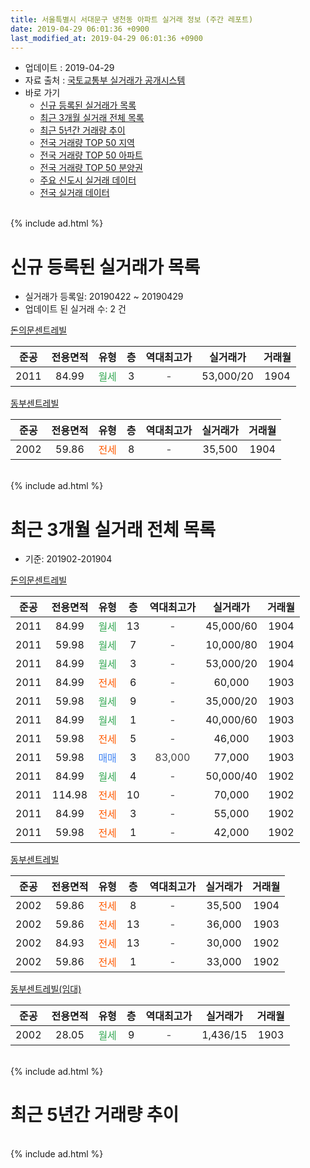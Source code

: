```yaml
---
title: 서울특별시 서대문구 냉천동 아파트 실거래 정보 (주간 레포트)
date: 2019-04-29 06:01:36 +0900
last_modified_at: 2019-04-29 06:01:36 +0900
---
```


* 업데이트 : 2019-04-29
* 자료 출처 : [국토교통부 실거래가 공개시스템](http://rt.molit.go.kr)
* 바로 가기
    * [신규 등록된 실거래가 목록](#신규-등록된-실거래가-목록)
    * [최근 3개월 실거래 전체 목록](#최근-3개월-실거래-전체-목록)
    * [최근 5년간 거래량 추이](#최근-5년간-거래량-추이)
    * [전국 거래량 TOP 50 지역](https://inasie.github.io/apt-trade-info/최근-3개월-전국에서-가장-거래가-많이-발생한-지역)
    * [전국 거래량 TOP 50 아파트](https://inasie.github.io/apt-trade-info/최근-3개월-전국에서-가장-거래가-많이-발생한-아파트)
    * [전국 거래량 TOP 50 분양권](https://inasie.github.io/apt-trade-info/최근-3개월-전국에서-가장-거래가-많이-발생한-분양권)
    * [주요 신도시 실거래 데이터](https://inasie.github.io/apt-trade-info/주요-신도시)
    * [전국 실거래 데이터](https://inasie.github.io/apt-trade-info/전국)
<br>
{% include ad.html %}
<br>

# 신규 등록된 실거래가 목록
* 실거래가 등록일: 20190422 ~ 20190429
* 업데이트 된 실거래 수: 2 건


[돈의문센트레빌](https://search.naver.com/search.naver?query=%EC%84%9C%EC%9A%B8%ED%8A%B9%EB%B3%84%EC%8B%9C+%EC%84%9C%EB%8C%80%EB%AC%B8%EA%B5%AC+%EB%83%89%EC%B2%9C%EB%8F%99+%EB%8F%88%EC%9D%98%EB%AC%B8%EC%84%BC%ED%8A%B8%EB%A0%88%EB%B9%8C)

|준공|전용면적|유형|층|역대최고가|실거래가|거래월|
|:---:|:---:|:---:|:---:|:---:|:---:|:---:|
|2011|84.99|<span style="color:#34a853">월세</span>|3|<span style="color:#444444">-</span>|53,000/20|1904|

[동부센트레빌](https://search.naver.com/search.naver?query=%EC%84%9C%EC%9A%B8%ED%8A%B9%EB%B3%84%EC%8B%9C+%EC%84%9C%EB%8C%80%EB%AC%B8%EA%B5%AC+%EB%83%89%EC%B2%9C%EB%8F%99+%EB%8F%99%EB%B6%80%EC%84%BC%ED%8A%B8%EB%A0%88%EB%B9%8C)

|준공|전용면적|유형|층|역대최고가|실거래가|거래월|
|:---:|:---:|:---:|:---:|:---:|:---:|:---:|
|2002|59.86|<span style="color:#ff5a00">전세</span>|8|<span style="color:#444444">-</span>|35,500|1904|


<br>
{% include ad.html %}
<br>

# 최근 3개월 실거래 전체 목록
* 기준: 201902-201904


[돈의문센트레빌](https://search.naver.com/search.naver?query=%EC%84%9C%EC%9A%B8%ED%8A%B9%EB%B3%84%EC%8B%9C+%EC%84%9C%EB%8C%80%EB%AC%B8%EA%B5%AC+%EB%83%89%EC%B2%9C%EB%8F%99+%EB%8F%88%EC%9D%98%EB%AC%B8%EC%84%BC%ED%8A%B8%EB%A0%88%EB%B9%8C)

|준공|전용면적|유형|층|역대최고가|실거래가|거래월|
|:---:|:---:|:---:|:---:|:---:|:---:|:---:|
|2011|84.99|<span style="color:#34a853">월세</span>|13|<span style="color:#444444">-</span>|45,000/60|1904|
|2011|59.98|<span style="color:#34a853">월세</span>|7|<span style="color:#444444">-</span>|10,000/80|1904|
|2011|84.99|<span style="color:#34a853">월세</span>|3|<span style="color:#444444">-</span>|53,000/20|1904|
|2011|84.99|<span style="color:#ff5a00">전세</span>|6|<span style="color:#444444">-</span>|60,000|1903|
|2011|59.98|<span style="color:#34a853">월세</span>|9|<span style="color:#444444">-</span>|35,000/20|1903|
|2011|84.99|<span style="color:#34a853">월세</span>|1|<span style="color:#444444">-</span>|40,000/60|1903|
|2011|59.98|<span style="color:#ff5a00">전세</span>|5|<span style="color:#444444">-</span>|46,000|1903|
|2011|59.98|<span style="color:#4285f3">매매</span>|3|<span style="color:#444444">83,000</span>|77,000|1903|
|2011|84.99|<span style="color:#34a853">월세</span>|4|<span style="color:#444444">-</span>|50,000/40|1902|
|2011|114.98|<span style="color:#ff5a00">전세</span>|10|<span style="color:#444444">-</span>|70,000|1902|
|2011|84.99|<span style="color:#ff5a00">전세</span>|3|<span style="color:#444444">-</span>|55,000|1902|
|2011|59.98|<span style="color:#ff5a00">전세</span>|1|<span style="color:#444444">-</span>|42,000|1902|

[동부센트레빌](https://search.naver.com/search.naver?query=%EC%84%9C%EC%9A%B8%ED%8A%B9%EB%B3%84%EC%8B%9C+%EC%84%9C%EB%8C%80%EB%AC%B8%EA%B5%AC+%EB%83%89%EC%B2%9C%EB%8F%99+%EB%8F%99%EB%B6%80%EC%84%BC%ED%8A%B8%EB%A0%88%EB%B9%8C)

|준공|전용면적|유형|층|역대최고가|실거래가|거래월|
|:---:|:---:|:---:|:---:|:---:|:---:|:---:|
|2002|59.86|<span style="color:#ff5a00">전세</span>|8|<span style="color:#444444">-</span>|35,500|1904|
|2002|59.86|<span style="color:#ff5a00">전세</span>|13|<span style="color:#444444">-</span>|36,000|1903|
|2002|84.93|<span style="color:#ff5a00">전세</span>|13|<span style="color:#444444">-</span>|30,000|1902|
|2002|59.86|<span style="color:#ff5a00">전세</span>|1|<span style="color:#444444">-</span>|33,000|1902|

[동부센트레빌(임대)](https://search.naver.com/search.naver?query=%EC%84%9C%EC%9A%B8%ED%8A%B9%EB%B3%84%EC%8B%9C+%EC%84%9C%EB%8C%80%EB%AC%B8%EA%B5%AC+%EB%83%89%EC%B2%9C%EB%8F%99+%EB%8F%99%EB%B6%80%EC%84%BC%ED%8A%B8%EB%A0%88%EB%B9%8C%28%EC%9E%84%EB%8C%80%29)

|준공|전용면적|유형|층|역대최고가|실거래가|거래월|
|:---:|:---:|:---:|:---:|:---:|:---:|:---:|
|2002|28.05|<span style="color:#34a853">월세</span>|9|<span style="color:#444444">-</span>|1,436/15|1903|


<br>
{% include ad.html %}
<br>

# 최근 5년간 거래량 추이


<div style="width:100%;">
    <canvas id="deal_progress" height="200"></canvas>
</div>

<script>
new Chart(document.getElementById("deal_progress"), {
    type: 'line',
    data: {
        labels: ['201404','201405','201406','201407','201408','201409','201410','201411','201412','201501','201502','201503','201504','201505','201506','201507','201508','201509','201510','201511','201512','201601','201602','201603','201604','201605','201606','201607','201608','201609','201610','201611','201612','201701','201702','201703','201704','201705','201706','201707','201708','201709','201710','201711','201712','201801','201802','201803','201804','201805','201806','201807','201808','201809','201810','201811','201812','201901','201902','201903','201904'],
        datasets: [{
            label: '매매',
            pointRadius: 1,
            data: [5, 3, 4, 7, 12, 7, 6, 9, 10, 9, 14, 12, 18, 6, 13, 8, 12, 8, 6, 3, 1, 2, 1, 3, 16, 8, 7, 18, 8, 13, 10, 2, 1, 4, 5, 9, 4, 10, 12, 11, 6, 16, 6, 6, 11, 7, 4, 6, 1, 4, 4, 0, 9, 2, 1, 0, 0, 2, 0, 1, 0],
            borderColor: "rgba(255, 201, 14, 1)",
            backgroundColor: "rgba(255, 201, 14, 0.5)",
            fill: false,
            lineTension: 0
        },{
            label: '전월세',
            pointRadius: 1,
            data: [10, 2, 5, 6, 13, 6, 12, 16, 7, 11, 9, 12, 9, 3, 7, 16, 9, 12, 16, 16, 11, 8, 8, 9, 7, 4, 6, 8, 7, 8, 9, 4, 11, 6, 8, 12, 8, 6, 7, 12, 11, 16, 8, 12, 12, 14, 8, 8, 7, 4, 4, 0, 6, 3, 9, 4, 10, 5, 6, 6, 4],
            borderColor: "rgba(0, 141, 185, 1)",
            backgroundColor: "rgba(0, 141, 185, 0.5)",
            fill: false,
            lineTension: 0
        }
        ]
    },
    options: {
        responsive: true,
        title: {
            display: false
        },
        tooltips: {
            mode: 'index',
            intersect: false
        },
        hover: {
            mode: 'nearest',
            intersect: true
        },
        scales: {
            xAxes: [{
                display: true,
                scaleLabel: {
                    display: true,
                    labelString: '년/월'
                }
            }],
            yAxes: [{
                display: true,
                ticks: {
                    suggestedMin: 0,
                },
                scaleLabel: {
                    display: true,
                    labelString: '실거래 수'
                }
            }]
        }
    }
});

</script>


<br>
{% include ad.html %}
<br>

